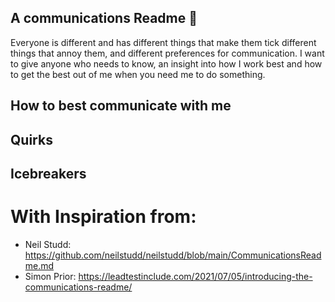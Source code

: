 ## A communications Readme 👋
Everyone is different and has different things that make them tick different things that annoy them, and different preferences for communication. I want to give anyone who needs to know, an insight into how I work best and how to get the best out of me when you need me to do something. 


## How to best communicate with me

## Quirks

## Icebreakers



# With Inspiration from:
- Neil Studd: https://github.com/neilstudd/neilstudd/blob/main/CommunicationsReadme.md
- Simon Prior: https://leadtestinclude.com/2021/07/05/introducing-the-communications-readme/
